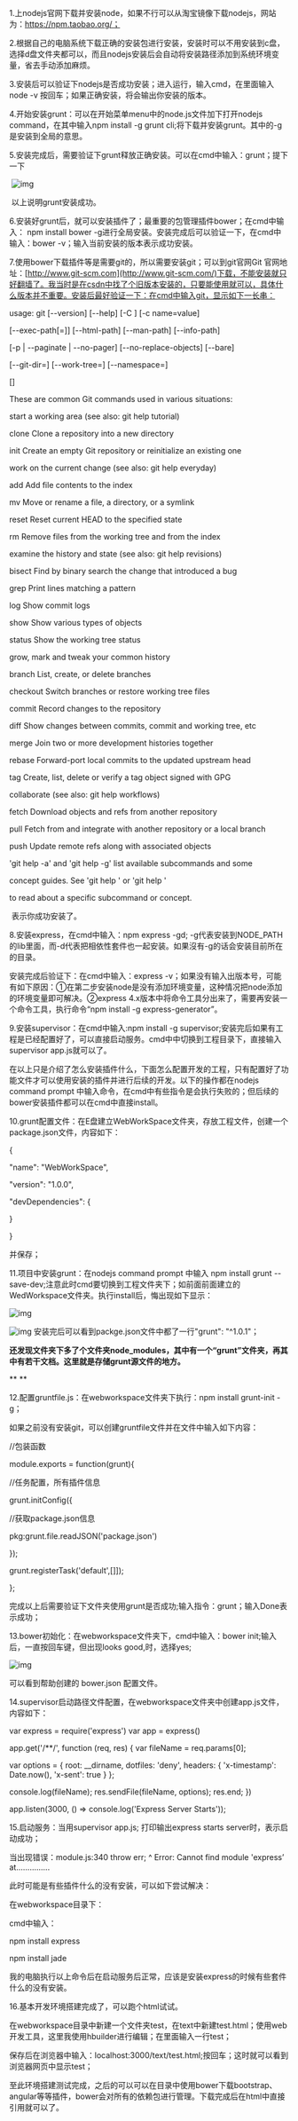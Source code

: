  1.上nodejs官网下载并安装node，如果不行可以从淘宝镜像下载nodejs，网站为：https://npm.taobao.org/；



 2.根据自己的电脑系统下载正确的安装包进行安装，安装时可以不用安装到c盘，选择d盘文件夹都可以，而且nodejs安装后会自动将安装路径添加到系统环境变量，省去手动添加麻烦。



 3.安装后可以验证下nodejs是否成功安装；进入运行，输入cmd，在里面输入node -v 按回车；如果正确安装，将会输出你安装的版本。



 4.开始安装grunt：可以在开始菜单menu中的node.js文件加下打开nodejs command，在其中输入npm install -g grunt cli;将下载并安装grunt。其中的-g是安装到全局的意思。



   5.安装完成后，需要验证下grunt释放正确安装。可以在cmd中输入：grunt；提下一下

​     ![img](https://img-blog.csdn.net/20160522154440118?watermark/2/text/aHR0cDovL2Jsb2cuY3Nkbi5uZXQv/font/5a6L5L2T/fontsize/400/fill/I0JBQkFCMA==/dissolve/70/gravity/Center)

​     以上说明grunt安装成功。



   6.安装好grunt后，就可以安装插件了；最重要的包管理插件bower；在cmd中输入： npm install bower -g进行全局安装。安装完成后可以验证一下，在cmd中输入：bower -v；输入当前安装的版本表示成功安装。



 7.使用bower下载插件等是需要git的，所以需要安装git；可以到git官网Git 官网地址：[http://www.git-scm.com](http://www.git-scm.com/)下载，不能安装就只好翻墙了。我当时是在csdn中找了个旧版本安装的，只要能使用就可以，具体什么版本并不重要。安装后最好验证一下：在cmd中输入git，显示如下一长串：





usage: git [--version] [--help] [-C <path>] [-c name=value]

[--exec-path[=<path>]] [--html-path] [--man-path] [--info-path]

[-p | --paginate | --no-pager] [--no-replace-objects] [--bare]

[--git-dir=<path>] [--work-tree=<path>] [--namespace=<name>]

<command> [<args>]



These are common Git commands used in various situations:



start a working area (see also: git help tutorial)

clone Clone a repository into a new directory

init Create an empty Git repository or reinitialize an existing one





work on the current change (see also: git help everyday)

add Add file contents to the index

mv Move or rename a file, a directory, or a symlink

reset Reset current HEAD to the specified state

rm Remove files from the working tree and from the index





examine the history and state (see also: git help revisions)

bisect Find by binary search the change that introduced a bug

grep Print lines matching a pattern

log Show commit logs

show Show various types of objects

status Show the working tree status





grow, mark and tweak your common history

branch List, create, or delete branches

checkout Switch branches or restore working tree files

commit Record changes to the repository

diff Show changes between commits, commit and working tree, etc

merge Join two or more development histories together

rebase Forward-port local commits to the updated upstream head

tag Create, list, delete or verify a tag object signed with GPG





collaborate (see also: git help workflows)

fetch Download objects and refs from another repository

pull Fetch from and integrate with another repository or a local branch

push Update remote refs along with associated objects





'git help -a' and 'git help -g' list available subcommands and some

concept guides. See 'git help <command>' or 'git help <concept>'

to read about a specific subcommand or concept.



​     表示你成功安装了。



 8.安装express，在cmd中输入：npm express -gd;  -g代表安装到NODE_PATH的lib里面，而-d代表把相依性套件也一起安装。如果沒有-g的话会安装目前所在的目录。

  安装完成后验证下：在cmd中输入：express -v；如果没有输入出版本号，可能有如下原因：①在第二步安装node是没有添加环境变量，这种情况把node添加的环境变量即可解决。②express 4.x版本中将命令工具分出来了，需要再安装一个命令工具，执行命令“npm install -g express-generator”。



 9.安装supervisor：在cmd中输入:npm install -g supervisor;安装完后如果有工程是已经配置好了，可以直接启动服务。cmd中中切换到工程目录下，直接输入supervisor app.js就可以了。

 在以上只是介绍了怎么安装插件什么，下面怎么配置开发的工程，只有配置好了功能文件才可以使用安装的插件并进行后续的开发。以下的操作都在nodejs command prompt 中输入命令，在cmd中有些指令是会执行失败的；但后续的bower安装插件都可以在cmd中直接install。



 10.grunt配置文件：在E盘建立WebWorkSpace文件夹，存放工程文件，创建一个package.json文件，内容如下：



{

"name": "WebWorkSpace",

"version": "1.0.0",





"devDependencies": {

}

} 



并保存；

  11.项目中安装grunt：在nodejs command prompt 中输入 npm install grunt --save-dev;注意此时cmd要切换到工程文件夹下；如前面前面建立的WedWorkspace文件夹。执行install后，悔出现如下显示：

   ![img](https://img-blog.csdn.net/20160522161356923?watermark/2/text/aHR0cDovL2Jsb2cuY3Nkbi5uZXQv/font/5a6L5L2T/fontsize/400/fill/I0JBQkFCMA==/dissolve/70/gravity/Center)

![img]()    安装完后可以看到packge.json文件中都了一行"grunt": "^1.0.1"；

​    **还发现文件夹下多了个文件夹node_modules，其中有一个“grunt”文件夹，再其中有若干文档。这里就是存储grunt源文件的地方。**

**
**

 12.配置gruntfile.js：在webworkspace文件夹下执行：npm install grunt-init -g；

 如果之前没有安装git，可以创建gruntfile文件并在文件中输入如下内容：



//包装函数

module.exports = function(grunt){

//任务配置，所有插件信息

grunt.initConfig({

//获取package.json信息

pkg:grunt.file.readJSON('package.json')

});

grunt.registerTask('default',[]]);

};



   完成以上后需要验证下文件夹使用grunt是否成功;输入指令：grunt；输入Done表示成功； 

   13.bower初始化：在webworkspace文件夹下，cmd中输入：bower init;输入后，一直按回车键，但出现looks good,时，选择yes;

   ![img](https://img-blog.csdn.net/20160522162843286?watermark/2/text/aHR0cDovL2Jsb2cuY3Nkbi5uZXQv/font/5a6L5L2T/fontsize/400/fill/I0JBQkFCMA==/dissolve/70/gravity/Center)

   可以看到帮助创建的 bower.json 配置文件。

  14.supervisor启动路径文件配置，在webworkspace文件夹中创建app.js文件，内容如下：



var express = require('express')
var app = express()

app.get('/\**/', function (req, res) {
var fileName = req.params[0];

var options = {
root: __dirname,
dotfiles: 'deny',
headers: {
'x-timestamp': Date.now(),
'x-sent': true
}
};

console.log(fileName);
res.sendFile(fileName, options);
res.end;
})

app.listen(3000, () => console.log('Express Server Starts'));



  15.启动服务：当用supervisor app.js; 打印输出express starts server时，表示启动成功；

  当出现错误：module.js:340 throw err; ^ Error: Cannot find module 'express’ at...............

  此时可能是有些插件什么的没有安装，可以如下尝试解决：

   在webworkspace目录下：

cmd中输入：

npm install express

 npm install jade

我的电脑执行以上命令后在启动服务后正常，应该是安装express的时候有些套件什么的没有安装。



 16.基本开发环境搭建完成了，可以跑个html试试。

  在webworkspace目录中新建一个文件夹test，在text中新建test.html；使用web开发工具，这里我使用hbuilder进行编辑；在里面输入一行test；

  保存后在浏览器中输入：localhost:3000/text/test.html;按回车；这时就可以看到浏览器网页中显示test；



 至此环境搭建测试完成，之后的可以可以在目录中使用bower下载bootstrap、angular等等插件，bower会对所有的依赖包进行管理。下载完成后在html中直接引用就可以了。